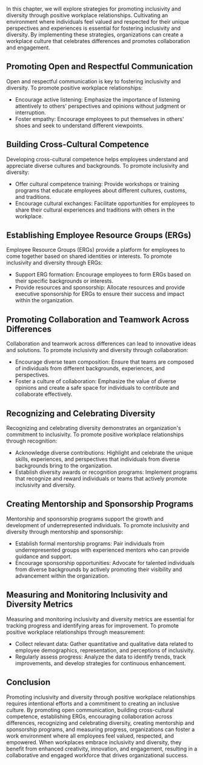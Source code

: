 
In this chapter, we will explore strategies for promoting inclusivity and diversity through positive workplace relationships. Cultivating an environment where individuals feel valued and respected for their unique perspectives and experiences is essential for fostering inclusivity and diversity. By implementing these strategies, organizations can create a workplace culture that celebrates differences and promotes collaboration and engagement.

**Promoting Open and Respectful Communication**
-----------------------------------------------

Open and respectful communication is key to fostering inclusivity and diversity. To promote positive workplace relationships:

* Encourage active listening: Emphasize the importance of listening attentively to others' perspectives and opinions without judgment or interruption.
* Foster empathy: Encourage employees to put themselves in others' shoes and seek to understand different viewpoints.

**Building Cross-Cultural Competence**
--------------------------------------

Developing cross-cultural competence helps employees understand and appreciate diverse cultures and backgrounds. To promote inclusivity and diversity:

* Offer cultural competence training: Provide workshops or training programs that educate employees about different cultures, customs, and traditions.
* Encourage cultural exchanges: Facilitate opportunities for employees to share their cultural experiences and traditions with others in the workplace.

**Establishing Employee Resource Groups (ERGs)**
------------------------------------------------

Employee Resource Groups (ERGs) provide a platform for employees to come together based on shared identities or interests. To promote inclusivity and diversity through ERGs:

* Support ERG formation: Encourage employees to form ERGs based on their specific backgrounds or interests.
* Provide resources and sponsorship: Allocate resources and provide executive sponsorship for ERGs to ensure their success and impact within the organization.

**Promoting Collaboration and Teamwork Across Differences**
-----------------------------------------------------------

Collaboration and teamwork across differences can lead to innovative ideas and solutions. To promote inclusivity and diversity through collaboration:

* Encourage diverse team composition: Ensure that teams are composed of individuals from different backgrounds, experiences, and perspectives.
* Foster a culture of collaboration: Emphasize the value of diverse opinions and create a safe space for individuals to contribute and collaborate effectively.

**Recognizing and Celebrating Diversity**
-----------------------------------------

Recognizing and celebrating diversity demonstrates an organization's commitment to inclusivity. To promote positive workplace relationships through recognition:

* Acknowledge diverse contributions: Highlight and celebrate the unique skills, experiences, and perspectives that individuals from diverse backgrounds bring to the organization.
* Establish diversity awards or recognition programs: Implement programs that recognize and reward individuals or teams that actively promote inclusivity and diversity.

**Creating Mentorship and Sponsorship Programs**
------------------------------------------------

Mentorship and sponsorship programs support the growth and development of underrepresented individuals. To promote inclusivity and diversity through mentorship and sponsorship:

* Establish formal mentorship programs: Pair individuals from underrepresented groups with experienced mentors who can provide guidance and support.
* Encourage sponsorship opportunities: Advocate for talented individuals from diverse backgrounds by actively promoting their visibility and advancement within the organization.

**Measuring and Monitoring Inclusivity and Diversity Metrics**
--------------------------------------------------------------

Measuring and monitoring inclusivity and diversity metrics are essential for tracking progress and identifying areas for improvement. To promote positive workplace relationships through measurement:

* Collect relevant data: Gather quantitative and qualitative data related to employee demographics, representation, and perceptions of inclusivity.
* Regularly assess progress: Analyze the data to identify trends, track improvements, and develop strategies for continuous enhancement.

**Conclusion**
--------------

Promoting inclusivity and diversity through positive workplace relationships requires intentional efforts and a commitment to creating an inclusive culture. By promoting open communication, building cross-cultural competence, establishing ERGs, encouraging collaboration across differences, recognizing and celebrating diversity, creating mentorship and sponsorship programs, and measuring progress, organizations can foster a work environment where all employees feel valued, respected, and empowered. When workplaces embrace inclusivity and diversity, they benefit from enhanced creativity, innovation, and engagement, resulting in a collaborative and engaged workforce that drives organizational success.
